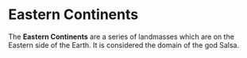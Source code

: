 # Eastern Continents

The **Eastern Continents** are a series of landmasses which are on the Eastern side of the Earth. It is considered the domain of the god Salsa.